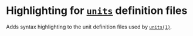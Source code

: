 Highlighting for [`units`][1] definition files
==============================================

Adds syntax highlighting to the unit definition files used by [`units(1)`][2].


<!-- Referenced links -->
[1]: https://en.wikipedia.org/wiki/GNU_Units
[2]: https://linux.die.net/man/1/units
